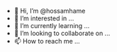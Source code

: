- 👋 Hi, I’m @hossamhame
- 👀 I’m interested in ...
- 🌱 I’m currently learning ...
- 💞️ I’m looking to collaborate on ...
- 📫 How to reach me ...

<!---
hossamhame/hossamhame is a ✨ special ✨ repository because its `README.md` (this file) appears on your GitHub profile.
You can click the Preview link to take a look at your changes.
--->
